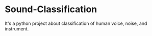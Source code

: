 # Sound-Classification
It's a python project about classification of human voice, noise, and instrument. 
